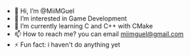 - 👋 Hi, I’m @MiiMGuel
- 👀 I’m interested in Game Development
- 🌱 I’m currently learning C and C++ with CMake
- 📫 How to reach me? you can email miimguel@gmail.com
- ⚡ Fun fact: i haven't do anything yet
